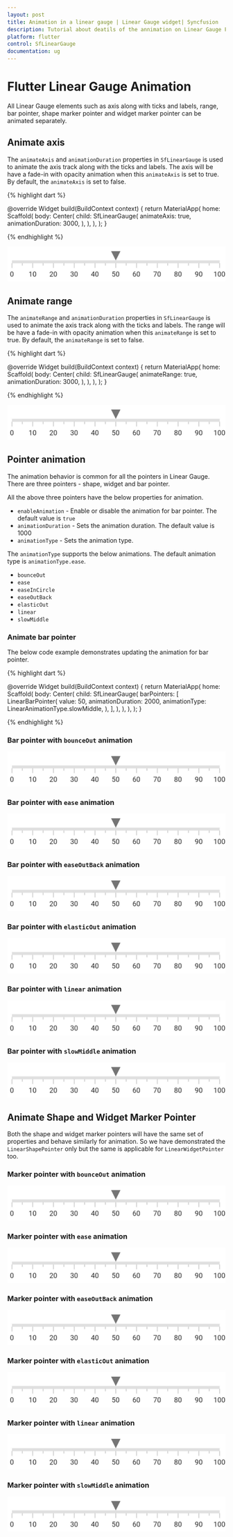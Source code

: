 ```yaml
---
layout: post
title: Animation in a linear gauge | Linear Gauge widget| Syncfusion
description: Tutorial about deatils of the annimation on Linear Gauge Flutter widget | Flutter Linear Gauge widget documentation|
platform: flutter
control: SfLinearGauge
documentation: ug
---
```


# Flutter Linear Gauge Animation

All Linear Gauge elements such as axis along with ticks and labels, range, bar pointer, shape marker pointer and widget marker pointer can be animated separately. 

## Animate axis

The `animateAxis` and `animationDuration` properties in `SfLinearGauge` is used to  animate the axis track along with the ticks and labels. The axis will be have a fade-in with opacity animation when this `animateAxis` is set to true. By default, the `animateAxis` is set to false. 

{% highlight dart %}

  @override
  Widget build(BuildContext context) {
    return MaterialApp(
      home: Scaffold(
        body: Center(
          child: SfLinearGauge(
            animateAxis: true,
            animationDuration: 3000,
          ),
        ),
      ),
    );
  }

{% endhighlight %}

![shape pointer in linear gauge](images/getting-started/add_shape_pointer.png)

## Animate range

The `animateRange` and `animationDuration` properties in `SfLinearGauge` is used to  animate the axis track along with the ticks and labels. The range will be have a fade-in with opacity animation when this `animateRange` is set to true. By default, the `animateRange` is set to false. 

{% highlight dart %}

  @override
  Widget build(BuildContext context) {
    return MaterialApp(
      home: Scaffold(
        body: Center(
          child: SfLinearGauge(
            animateRange: true,
            animationDuration: 3000,
          ),
        ),
      ),
    );
  }

  {% endhighlight %}

![shape pointer in linear gauge](images/getting-started/add_shape_pointer.png)

## Pointer animation

The animation behavior is common for all the pointers in Linear Gauge. There are three pointers - shape, widget and bar pointer. 

All the above three pointers have the below properties for animation. 

*  `enableAnimation` - Enable or disable the animation for bar pointer. The default value is `true`
*  `animationDuration` - Sets the animation duration. The default value is 1000
*  `animationType` - Sets the animation type. 

The `animationType` supports the below animations. The default animation type is `animationType.ease`.

* `bounceOut`
* `ease`
* `easeInCircle`
* `easeOutBack`
* `elasticOut`
* `linear`
* `slowMiddle`

### Animate bar pointer

The below code example demonstrates updating the animation for bar pointer.

{% highlight dart %} 

  @override
  Widget build(BuildContext context) {
    return MaterialApp(
      home: Scaffold(
        body: Center(
          child: SfLinearGauge(
            barPointers: [
              LinearBarPointer(
                value: 50,
                animationDuration: 2000,
                animationType: LinearAnimationType.slowMiddle,
              ),
            ],
          ),
        ),
      ),
    );
  }

{% endhighlight %}

### Bar pointer with `bounceOut` animation

![shape pointer in linear gauge](images/getting-started/add_shape_pointer.png)

### Bar pointer with `ease` animation

![shape pointer in linear gauge](images/getting-started/add_shape_pointer.png)

### Bar pointer with `easeOutBack` animation

![shape pointer in linear gauge](images/getting-started/add_shape_pointer.png)

### Bar pointer with `elasticOut` animation

![shape pointer in linear gauge](images/getting-started/add_shape_pointer.png)

### Bar pointer with `linear` animation

![shape pointer in linear gauge](images/getting-started/add_shape_pointer.png)

### Bar pointer with `slowMiddle` animation

![shape pointer in linear gauge](images/getting-started/add_shape_pointer.png)

## Animate Shape and Widget Marker Pointer

Both the shape and widget marker pointers will have the same set of properties and behave similarly for animation. So we have demonstrated the `LinearShapePointer` only but the same is applicable for `LinearWidgetPointer` too. 

### Marker pointer with `bounceOut` animation

![shape pointer in linear gauge](images/getting-started/add_shape_pointer.png)

### Marker pointer with `ease` animation

![shape pointer in linear gauge](images/getting-started/add_shape_pointer.png)

### Marker pointer with `easeOutBack` animation

![shape pointer in linear gauge](images/getting-started/add_shape_pointer.png)

### Marker pointer with `elasticOut` animation

![shape pointer in linear gauge](images/getting-started/add_shape_pointer.png)

### Marker pointer with `linear` animation

![shape pointer in linear gauge](images/getting-started/add_shape_pointer.png)

### Marker pointer with `slowMiddle` animation

![shape pointer in linear gauge](images/getting-started/add_shape_pointer.png)





